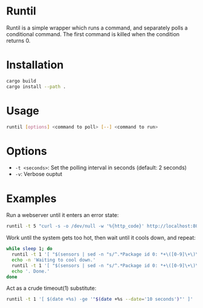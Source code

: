 # Runtil

Runtil is a simple wrapper which runs a command, and separately polls a conditional command. The first command is killed when the condition returns 0.

# Installation

```bash
cargo build
cargo install --path .
```

# Usage

```bash
runtil [options] <command to poll> [--] <command to run>
```

# Options

- `-t <seconds>`: Set the polling interval in seconds (default: 2 seconds)
- `-v`: Verbose ouptut

# Examples

Run a webserver until it enters an error state:
```bash
runtil -t 5 "curl -s -o /dev/null -w '%{http_code}' http://localhost:8080 | grep -qFx 500" -- "python webserver.py"
```

Work until the system gets too hot, then wait until it cools down, and repeat:

```bash
while sleep 1; do
  runtil -t 1 '[ "$(sensors | sed -n "s/^.*Package id 0: *+\([0-9]\+\)\.[0-9]°C.*/\1/p")" -gt 90 ]' -- "./rag-embed.sh"
  echo -n 'Waiting to cool down.'
  runtil -t 1 '[ "$(sensors | sed -n "s/^.*Package id 0: *+\([0-9]\+\)\.[0-9]°C.*/\1/p")" -lt 72 ]' 'while sleep 1; do echo -n "."; done'
  echo '. Done.'
done
```

Act as a crude timeout(1) substitute:
```bash
runtil -t 1 '[ $(date +%s) -ge '"$(date +%s --date='10 seconds')"' ]' 'while sleep 1; do echo "Still alive."; done'
```
